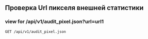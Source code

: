 ## Проверка Url пикселя внешней статистики


### view for /api/v1/audit_pixel.json?url=url1
`GET /api/v1/audit_pixel.json`



